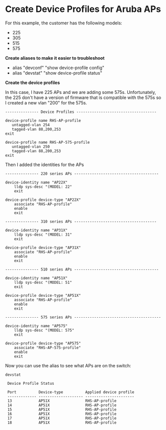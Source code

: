 # Create Device Profiles for Aruba APs

For this example, the customer has the following models:
* 225
* 305
* 515
* 575


**Create aliases to make it easier to troubleshoot**

* alias "devconf" "show device-profile config"
* alias "devstat" "show device-profile status"

**Create the device profiles**

In this case, I have 225 APs and we are adding some 575s. Unfortunately, the 225 don't have a version of firmware that 
is compatible with the 575s so I created a new vlan "200" for the 575s.


```
--------------- Device Profiles ------------------------------------

device-profile name RHS-AP-profile
   untagged-vlan 254
   tagged-vlan 88,200,253
exit 

device-profile name RHS-AP-575-profile
   untagged-vlan 250
   tagged-vlan 88,200,253
exit 
```

Then I added the identities for the APs

```
--------------- 220 series APs --------------------------------------

device-identity name "AP22X"
    lldp sys-desc "(MODEL: 22"
    exit

device-profile device-type "AP22X"
    associate "RHS-AP-profile"
    enable
    exit

--------------- 310 series APs -------------------------------------

device-identity name "AP31X"
    lldp sys-desc "(MODEL: 31"
    exit

device-profile device-type "AP31X"
    associate "RHS-AP-profile"
    enable
    exit

--------------- 510 series APs --------------------------------------

device-identity name "AP51X"
    lldp sys-desc "(MODEL: 51"
    exit

device-profile device-type "AP51X"
    associate "RHS-AP-profile"
    enable
    exit

--------------- 575 series APs ---------------------------------------

device-identity name "AP575"
    lldp sys-desc "(MODEL: 575"
    exit

device-profile device-type "AP575"
    associate "RHS-AP-575-profile"
    enable
    exit
```

Now you can use the alias to see what APs are on the switch:

```
devstat 

 Device Profile Status

 Port          Device-type          Applied device profile
 ------------- -------------------- ----------------------
 13            AP51X                RHS-AP-profile        
 14            AP51X                RHS-AP-profile        
 15            AP51X                RHS-AP-profile        
 16            AP51X                RHS-AP-profile        
 17            AP51X                RHS-AP-profile        
 18            AP51X                RHS-AP-profile        
```
